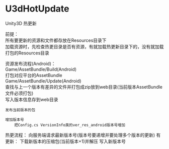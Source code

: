 # U3dHotUpdate
Unity3D 热更新


前提：    
	所有要更新的资源和文件都存放在Resources目录下   
	加载资源时，先检查热更目录是否有资源，有就加载热更新目录下的，没有就加载打包的Resources目录

资源发布流程(Android)：    
	Game/AssetBundle/Build(Android)    
		打包对应平台的AssetBundle    
	Game/AssetBundle/Update(Android)    
		查找与上一个版本有差异的文件并打包成zip放到web目录(当前版本AssetBundle文件必须打包)    
		写入版本信息存到web目录    

	发布当前版本的包    

	增加版本号    
		把Config.cs VersionInfo类的ver_res_android版本号增加    
	

热更流程：
	向服务端请求最新版本号(版本号要递增并要处理多个版本的更新)
		有更新：
			下载新版本的压缩包(当前版本+1)并解压
			写入新版本号
